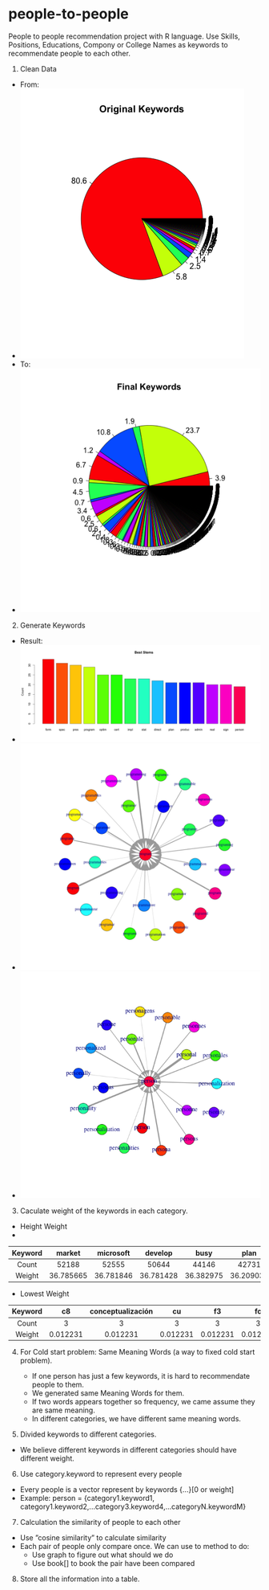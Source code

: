 # people-to-people
People to people recommendation project with R language.
Use Skills, Positions, Educations, Compony or College Names as keywords to recommendate people to each other.

1. Clean Data
  - From:
  - <img alt="keywords-percent" src="img/original-keywords-percent.png"/>
  - To:
  - <img alt="keywords-percent" src="img/final-keywords-percent.png"/>
2. Generate Keywords
  - Result:
  - <img alt="keywords-percent" src="img/best-stems.png"/>
  - <img alt="keywords-percent" src="img/stem-program.png"/>
  - <img alt="keywords-percent" src="img/stem-person.png"/>
3. Caculate weight of the keywords in each category.
 - Height Weight
 - 
| Keyword | market |microsoft |develop | busy| plan | analys | off | 
|:---:|:---:|:---:|:---:|:---:|:---:|:---:|:---:|
| Count | 52188 | 52555 | 50644 | 44146 | 42731 | 38805 | 37878 | 
| Weight |36.785665 |36.781846 |36.781428 |36.382975 |36.209036 |35.547924 |35.351517 |
- Lowest Weight

| Keyword | c8 |conceptualización |cu | f3| fc | 00 | 2h | 3h | 57 | 58 | 62 | 89 | 8x | 
|:---:|:---:|:---:|:---:|:---:|:---:|:---:|:---:|:---:|:---:|:---:|:---:|:---:|:---:|
| Count | 3 | 3 | 3 | 3 | 3 | 3 | 3 | 3 | 3 | 3 | 3 | 3 | 3 |
| Weight |0.012231 |0.012231 |0.012231 |0.012231 |0.012231 |0.012231 |0.012231 |0.012231 | 0.012231 |0.012231 |0.012231 |0.012231 |0.012231 |0.012231 |

4. For Cold start problem: Same Meaning Words (a way to fixed cold start problem).
    + If one person has just a few keywords, it is hard to recommendate people to them.
    + We generated same Meaning Words for them.
    + If two words appears together so frequency, we came assume they are same meaning.
    + In different categories, we have different same meaning words.

5. Divided keywords to different categories.
  - We believe different keywords in different categories should have different weight.

6. Use category.keyword to represent every people
  - Every people is a vector represent by keywords {...}[0 or weight]
  - Example: person = {category1.keyword1, category1.keyword2,...category3.keyword4,...categoryN.keywordM}

7. Calculation the similarity of people to each other
  - Use ”cosine similarity” to calculate similarity
  - Each pair of people only compare once. We can use to method to do:
    + Use graph to figure out what should we do
    + Use book[] to book the pair have been compared

8. Store all the information into a table.

